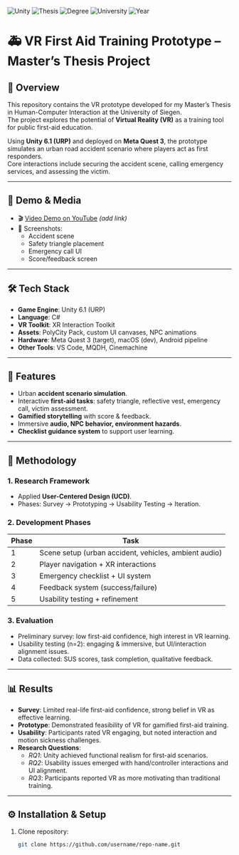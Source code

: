 ![Unity](https://img.shields.io/badge/Unity-6.1-black?logo=unity)
![Thesis](https://img.shields.io/badge/Master's_Thesis-✓-blue)
![Degree](https://img.shields.io/badge/M.Sc.-Human--Computer--Interaction-green)
![University](https://img.shields.io/badge/University_of_Siegen-Germany-red)
![Year](https://img.shields.io/badge/2025-orange)

# 🚑 VR First Aid Training Prototype – Master’s Thesis Project

## 📌 Overview
This repository contains the VR prototype developed for my Master’s Thesis in Human-Computer Interaction at the University of Siegen.  
The project explores the potential of **Virtual Reality (VR)** as a training tool for public first-aid education.  

Using **Unity 6.1 (URP)** and deployed on **Meta Quest 3**, the prototype simulates an urban road accident scenario where players act as first responders.  
Core interactions include securing the accident scene, calling emergency services, and assessing the victim.  

---

## 🎥 Demo & Media
- 🎬 [Video Demo on YouTube](#) *(add link)*  
- 📸 Screenshots:  
  - Accident scene  
  - Safety triangle placement  
  - Emergency call UI  
  - Score/feedback screen  

---

## 🛠️ Tech Stack
- **Game Engine**: Unity 6.1 (URP)  
- **Language**: C#  
- **VR Toolkit**: XR Interaction Toolkit  
- **Assets**: PolyCity Pack, custom UI canvases, NPC animations  
- **Hardware**: Meta Quest 3 (target), macOS (dev), Android pipeline  
- **Other Tools**: VS Code, MQDH, Cinemachine  

---

## 🧩 Features
- Urban **accident scenario simulation**.  
- Interactive **first-aid tasks**: safety triangle, reflective vest, emergency call, victim assessment.  
- **Gamified storytelling** with score & feedback.  
- Immersive **audio, NPC behavior, environment hazards**.  
- **Checklist guidance system** to support user learning.  

---

## 📖 Methodology
### 1. Research Framework
- Applied **User-Centered Design (UCD)**.  
- Phases: Survey → Prototyping → Usability Testing → Iteration.  

### 2. Development Phases
| Phase | Task |
|-------|------|
| 1 | Scene setup (urban accident, vehicles, ambient audio) |
| 2 | Player navigation + XR interactions |
| 3 | Emergency checklist + UI system |
| 4 | Feedback system (success/failure) |
| 5 | Usability testing + refinement |

### 3. Evaluation
- Preliminary survey: low first-aid confidence, high interest in VR learning.  
- Usability testing (n=2): engaging & immersive, but UI/interaction alignment issues.  
- Data collected: SUS scores, task completion, qualitative feedback.  

---

## 📊 Results
- **Survey**: Limited real-life first-aid confidence, strong belief in VR as effective learning.  
- **Prototype**: Demonstrated feasibility of VR for gamified first-aid training.  
- **Usability**: Participants rated VR engaging, but noted interaction and motion sickness challenges.  
- **Research Questions**:  
  - *RQ1*: Unity achieved functional realism for first-aid scenarios.  
  - *RQ2*: Usability issues emerged with hand/controller interactions and UI alignment.  
  - *RQ3*: Participants reported VR as more motivating than traditional training.  

---

## ⚙️ Installation & Setup
1. Clone repository:
   ```bash
   git clone https://github.com/username/repo-name.git
